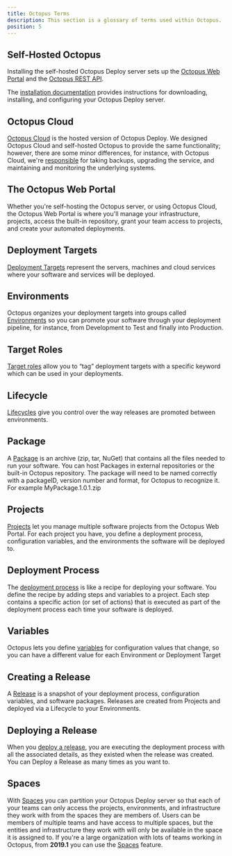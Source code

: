 ```yaml
---
title: Octopus Terms
description: This section is a glossary of terms used within Octopus.
position: 5
---
```


## Self-Hosted Octopus

Installing the self-hosted Octopus Deploy server sets up the [Octopus Web Portal](/docs/getting-started/index.md#the-octopus-web-portal) and the [Octopus REST API](/docs/api-and-integration/api/index.md).

The [installation documentation](/docs/installation/index.md) provides instructions for downloading, installing, and configuring your Octopus Deploy server.

## Octopus Cloud

[Octopus Cloud](/docs/octopus-cloud/index.md) is the hosted version of Octopus Deploy. We designed Octopus Cloud and self-hosted Octopus to provide the same functionality; however, there are some minor differences, for instance, with Octopus Cloud, we're [responsible](/docs/administration/security/index.md#responsibility) for taking backups, upgrading the service, and maintaining and monitoring the underlying systems.

## The Octopus Web Portal

Whether you're self-hosting the Octopus server, or using Octopus Cloud, the Octopus Web Portal is where you'll manage your infrastructure, projects, access the built-in repository, grant your team access to projects, and create your automated deployments.

## Deployment Targets

[Deployment Targets](/docs/infrastructure/deployment-targets/index.md)  represent the servers, machines and cloud services where your software and services will be deployed.

## Environments

Octopus organizes your deployment targets into groups called [Environments](/docs/infrastructure/environments/index.md) so you can promote your software through your deployment pipeline, for instance, from Development to Test and finally into Production.

## Target Roles

[Target roles](/docs/infrastructure/deployment-targets/target-roles/index.md) allow you to “tag” deployment targets with a specific keyword which can be used in your deployments.

## Lifecycle

[Lifecycles](/docs/deployment-process/lifecycles) give you control over the way releases are promoted between environments.

## Package

A [Package](/docs/packaging-applications/index.md) is an archive (zip, tar, NuGet) that contains all the files needed to run your software. You can host Packages in external repositories or the built-in Octopus repository. The package will need to be named correctly with a packageID, version number and format, for Octopus to recognize it. For example MyPackage.1.0.1.zip

## Projects

[Projects](/docs/deployment-process/projects/index.md) let you manage multiple software projects from the Octopus Web Portal. For each project you have, you define a deployment process, configuration variables, and the environments the software will be deployed to.

## Deployment Process

The [deployment process](/docs/deployment-process) is like a recipe for deploying your software. You define the recipe by adding steps and variables to a project. Each step contains a specific action (or set of actions) that is executed as part of the deployment process each time your software is deployed.

## Variables

Octopus lets you define [variables](/docs/deployment-process/variables) for configuration values that change, so you can have a different value for each Environment or Deployment Target

## Creating a Release

A [Release](/docs/deployment-process/releases/index.md) is a snapshot of your deployment process, configuration variables, and software packages. Releases are created from Projects and deployed via a Lifecycle to your Environments.

## Deploying a Release

When you [deploy a release](/docs/deployment-process/releases/index.md), you are executing the deployment process with all the associated details, as they existed when the release was created. You can Deploy a Release as many times as you want to.

## Spaces

With [Spaces](/docs/administration/spaces/index.md) you can partition your Octopus Deploy server so that each of your teams can only access the projects, environments, and infrastructure they work with from the spaces they are members of.
Users can be members of multiple teams and have access to multiple spaces, but the entities and infrastructure they work with will only be available in the space it is assigned to.
If you're a large organization with lots of teams working in Octopus, from **2019.1** you can use the [Spaces](/docs/administration/spaces/index.md) feature.
